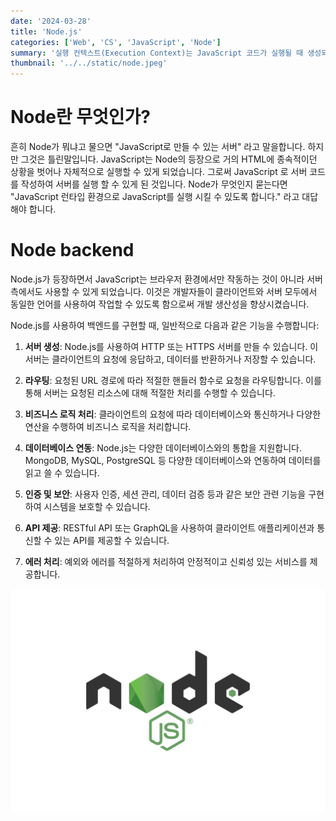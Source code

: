 ```yaml
---
date: '2024-03-28'
title: 'Node.js'
categories: ['Web', 'CS', 'JavaScript', 'Node']
summary: '실행 컨텍스트(Execution Context)는 JavaScript 코드가 실행될 때 생성되는 환경을 의미합니다. '
thumbnail: '../../static/node.jpeg'
---
```


# Node란 무엇인가?

흔히 Node가 뭐냐고 물으면 "JavaScript로 만들 수 있는 서버" 라고 말을합니다. 하지만 그것은 틀린말입니다.
JavaScript는 Node의 등장으로 거의 HTML에 종속적이던 상황을 벗어나 자체적으로 실행할 수 있게 되었습니다.
그로써 JavaScript 로 서버 코드를 작성하여 서버를 실행 할 수 있게 된 것입니다. Node가 무엇인지 묻는다면 "JavaScript 런타입 환경으로 JavaScript를 실행 시킬 수 있도록 합니다." 라고 대답해야 합니다.

# Node backend

Node.js가 등장하면서 JavaScript는 브라우저 환경에서만 작동하는 것이 아니라 서버 측에서도 사용할 수 있게 되었습니다. 이것은 개발자들이 클라이언트와 서버 모두에서 동일한 언어를 사용하여 작업할 수 있도록 함으로써 개발 생산성을 향상시켰습니다.

Node.js를 사용하여 백엔드를 구현할 때, 일반적으로 다음과 같은 기능을 수행합니다:

1. **서버 생성**: Node.js를 사용하여 HTTP 또는 HTTPS 서버를 만들 수 있습니다. 이 서버는 클라이언트의 요청에 응답하고, 데이터를 반환하거나 저장할 수 있습니다.

2. **라우팅**: 요청된 URL 경로에 따라 적절한 핸들러 함수로 요청을 라우팅합니다. 이를 통해 서버는 요청된 리소스에 대해 적절한 처리를 수행할 수 있습니다.

3. **비즈니스 로직 처리**: 클라이언트의 요청에 따라 데이터베이스와 통신하거나 다양한 연산을 수행하여 비즈니스 로직을 처리합니다.

4. **데이터베이스 연동**: Node.js는 다양한 데이터베이스와의 통합을 지원합니다. MongoDB, MySQL, PostgreSQL 등 다양한 데이터베이스와 연동하여 데이터를 읽고 쓸 수 있습니다.

5. **인증 및 보안**: 사용자 인증, 세션 관리, 데이터 검증 등과 같은 보안 관련 기능을 구현하여 시스템을 보호할 수 있습니다.

6. **API 제공**: RESTful API 또는 GraphQL을 사용하여 클라이언트 애플리케이션과 통신할 수 있는 API를 제공할 수 있습니다.

7. **에러 처리**: 예외와 에러를 적절하게 처리하여 안정적이고 신뢰성 있는 서비스를 제공합니다.

![](../../static/node.jpeg)
